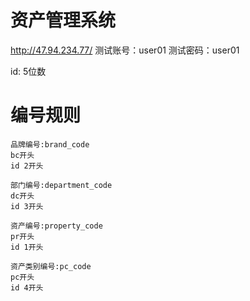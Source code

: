 ﻿# 资产管理系统
http://47.94.234.77/
测试账号：user01
测试密码：user01

id: 5位数

# 编号规则
```
品牌编号:brand_code
bc开头
id 2开头
```

```
部门编号:department_code
dc开头
id 3开头
```

```
资产编号:property_code
pr开头
id 1开头
```


```
资产类别编号:pc_code
pc开头
id 4开头
```
